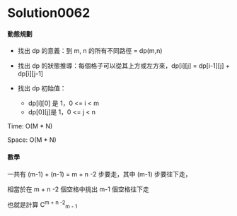 # Solution0062

#### 動態規劃

- 找出 dp 的意義：到 m, n 的所有不同路徑 = dp(m,n)  

- 找出 dp 的狀態推導：每個格子可以從其上方或左方來，dp[i][j] = dp[i-1][j] + dp[i][j-1]
  
- 找出 dp 初始值：
  - dp[i][0] 是 1，0 <= i < m
  - dp[0][j]是 1，0 <= j < n
  

Time: O(M * N)

Space: O(M * N)

#### 數學

一共有 (m-1) + (n-1) = m + n -2 步要走，其中 (m-1) 步要往下走，

相當於在 m + n -2 個空格中挑出 m-1 個空格往下走

也就是計算 C<sup>m + n -2</sup><sub>m - 1</sub>